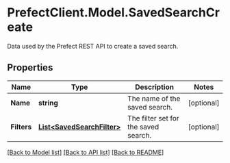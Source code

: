 # PrefectClient.Model.SavedSearchCreate
Data used by the Prefect REST API to create a saved search.

## Properties

Name | Type | Description | Notes
------------ | ------------- | ------------- | -------------
**Name** | **string** | The name of the saved search. | [optional] 
**Filters** | [**List&lt;SavedSearchFilter&gt;**](SavedSearchFilter.md) | The filter set for the saved search. | [optional] 

[[Back to Model list]](../README.md#documentation-for-models) [[Back to API list]](../README.md#documentation-for-api-endpoints) [[Back to README]](../README.md)

